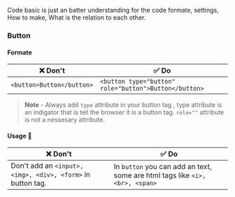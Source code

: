 Code basic is just an batter understanding for the code formate, settings, How to make, What is the relation to each other.

### Button 

#### Formate

|❌ Don't      |✅ Do |
| ----------- | ----------- |
|```<button>Button</button>```|  ```<button type="button" role="button">Button</button>```  |

> **Note** - Always add <code>type</code> attribute in your button tag , type attribute is an indigator that is tell the browser it is a button tag. <code>role=""</code> attribute is not a nessesary attribute.

#### Usage 🔰
> 

|❌ Don't      |✅ Do |
| ----------- | ----------- |
|Don't add an ```<input>, <img>, <div>, <form>``` in button tag. |In <code>button</code> you can add an text, some are html tags like ```<i>, <br>, <span>```|
